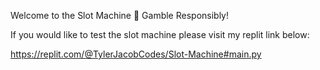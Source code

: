 Welcome to the Slot Machine 💸 Gamble Responsibly! 

If you would like to test the slot machine please visit my replit link below:

https://replit.com/@TylerJacobCodes/Slot-Machine#main.py
